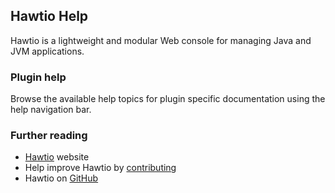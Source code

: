 ## Hawtio Help

Hawtio is a lightweight and modular Web console for managing Java and JVM applications.

### Plugin help

Browse the available help topics for plugin specific documentation using the help navigation bar.

### Further reading

- [Hawtio](https://hawt.io "Hawtio") website
- Help improve Hawtio by [contributing](https://hawt.io/docs/contributing/)
- Hawtio on [GitHub](https://github.com/hawtio/hawtio)
